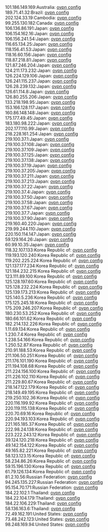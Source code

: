 101.186.149.169:Australia: [ovpn config](vpn/101_186_149_169.ovpn)  
189.71.41.32:Brazil: [ovpn config](vpn/189_71_41_32.ovpn)  
202.124.33.19:Cambodia: [ovpn config](vpn/202_124_33_19.ovpn)  
99.255.130.182:Canada: [ovpn config](vpn/99_255_130_182.ovpn)  
106.136.86.191:Japan: [ovpn config](vpn/106_136_86_191.ovpn)  
106.154.162.16:Japan: [ovpn config](vpn/106_154_162_16.ovpn)  
106.156.241.54:Japan: [ovpn config](vpn/106_156_241_54.ovpn)  
116.65.134.25:Japan: [ovpn config](vpn/116_65_134_25.ovpn)  
118.156.41.53:Japan: [ovpn config](vpn/118_156_41_53.ovpn)  
118.16.60.156:Japan: [ovpn config](vpn/118_16_60_156.ovpn)  
118.87.218.81:Japan: [ovpn config](vpn/118_87_218_81.ovpn)  
121.87.246.204:Japan: [ovpn config](vpn/121_87_246_204.ovpn)  
124.211.173.232:Japan: [ovpn config](vpn/124_211_173_232.ovpn)  
126.224.129.106:Japan: [ovpn config](vpn/126_224_129_106.ovpn)  
126.241.115.237:Japan: [ovpn config](vpn/126_241_115_237.ovpn)  
126.28.239.132:Japan: [ovpn config](vpn/126_28_239_132.ovpn)  
126.61.114.8:Japan: [ovpn config](vpn/126_61_114_8.ovpn)  
126.80.255.206:Japan: [ovpn config](vpn/126_80_255_206.ovpn)  
133.218.198.95:Japan: [ovpn config](vpn/133_218_198_95.ovpn)  
153.166.128.117:Japan: [ovpn config](vpn/153_166_128_117.ovpn)  
160.86.148.148:Japan: [ovpn config](vpn/160_86_148_148.ovpn)  
175.177.49.45:Japan: [ovpn config](vpn/175_177_49_45.ovpn)  
183.180.98.222:Japan: [ovpn config](vpn/183_180_98_222.ovpn)  
202.177.110.99:Japan: [ovpn config](vpn/202_177_110_99.ovpn)  
218.228.161.254:Japan: [ovpn config](vpn/218_228_161_254.ovpn)  
219.100.37.1:Japan: [ovpn config](vpn/219_100_37_1.ovpn)  
219.100.37.108:Japan: [ovpn config](vpn/219_100_37_108.ovpn)  
219.100.37.109:Japan: [ovpn config](vpn/219_100_37_109.ovpn)  
219.100.37.125:Japan: [ovpn config](vpn/219_100_37_125.ovpn)  
219.100.37.138:Japan: [ovpn config](vpn/219_100_37_138.ovpn)  
219.100.37.19:Japan: [ovpn config](vpn/219_100_37_19.ovpn)  
219.100.37.205:Japan: [ovpn config](vpn/219_100_37_205.ovpn)  
219.100.37.211:Japan: [ovpn config](vpn/219_100_37_211.ovpn)  
219.100.37.213:Japan: [ovpn config](vpn/219_100_37_213.ovpn)  
219.100.37.22:Japan: [ovpn config](vpn/219_100_37_22.ovpn)  
219.100.37.4:Japan: [ovpn config](vpn/219_100_37_4.ovpn)  
219.100.37.50:Japan: [ovpn config](vpn/219_100_37_50.ovpn)  
219.100.37.58:Japan: [ovpn config](vpn/219_100_37_58.ovpn)  
219.100.37.67:Japan: [ovpn config](vpn/219_100_37_67.ovpn)  
219.100.37.7:Japan: [ovpn config](vpn/219_100_37_7.ovpn)  
219.100.37.90:Japan: [ovpn config](vpn/219_100_37_90.ovpn)  
219.160.40.220:Japan: [ovpn config](vpn/219_160_40_220.ovpn)  
219.99.244.110:Japan: [ovpn config](vpn/219_99_244_110.ovpn)  
220.150.114.147:Japan: [ovpn config](vpn/220_150_114_147.ovpn)  
59.129.164.26:Japan: [ovpn config](vpn/59_129_164_26.ovpn)  
60.99.10.35:Japan: [ovpn config](vpn/60_99_10_35.ovpn)  
118.32.107.133:Korea Republic of: [ovpn config](vpn/118_32_107_133.ovpn)  
119.193.120.240:Korea Republic of: [ovpn config](vpn/119_193_120_240.ovpn)  
119.202.225.224:Korea Republic of: [ovpn config](vpn/119_202_225_224.ovpn)  
121.137.177.234:Korea Republic of: [ovpn config](vpn/121_137_177_234.ovpn)  
121.184.232.215:Korea Republic of: [ovpn config](vpn/121_184_232_215.ovpn)  
123.111.89.100:Korea Republic of: [ovpn config](vpn/123_111_89_100.ovpn)  
125.128.197.60:Korea Republic of: [ovpn config](vpn/125_128_197_60.ovpn)  
125.128.232.224:Korea Republic of: [ovpn config](vpn/125_128_232_224.ovpn)  
125.139.173.213:Korea Republic of: [ovpn config](vpn/125_139_173_213.ovpn)  
125.140.5.236:Korea Republic of: [ovpn config](vpn/125_140_5_236.ovpn)  
175.125.245.18:Korea Republic of: [ovpn config](vpn/175_125_245_18.ovpn)  
175.209.246.207:Korea Republic of: [ovpn config](vpn/175_209_246_207.ovpn)  
180.230.53.252:Korea Republic of: [ovpn config](vpn/180_230_53_252.ovpn)  
180.66.101.62:Korea Republic of: [ovpn config](vpn/180_66_101_62.ovpn)  
182.214.132.226:Korea Republic of: [ovpn config](vpn/182_214_132_226.ovpn)  
1.11.69.134:Korea Republic of: [ovpn config](vpn/1_11_69_134.ovpn)  
1.230.7.4:Korea Republic of: [ovpn config](vpn/1_230_7_4.ovpn)  
1.238.54.166:Korea Republic of: [ovpn config](vpn/1_238_54_166.ovpn)  
1.250.52.87:Korea Republic of: [ovpn config](vpn/1_250_52_87.ovpn)  
210.91.188.53:Korea Republic of: [ovpn config](vpn/210_91_188_53.ovpn)  
211.106.50.251:Korea Republic of: [ovpn config](vpn/211_106_50_251.ovpn)  
211.176.101.190:Korea Republic of: [ovpn config](vpn/211_176_101_190.ovpn)  
211.194.108.68:Korea Republic of: [ovpn config](vpn/211_194_108_68.ovpn)  
211.224.156.100:Korea Republic of: [ovpn config](vpn/211_224_156_100.ovpn)  
211.226.102.110:Korea Republic of: [ovpn config](vpn/211_226_102_110.ovpn)  
211.229.80.67:Korea Republic of: [ovpn config](vpn/211_229_80_67.ovpn)  
218.147.122.179:Korea Republic of: [ovpn config](vpn/218_147_122_179.ovpn)  
218.149.49.195:Korea Republic of: [ovpn config](vpn/218_149_49_195.ovpn)  
219.250.102.36:Korea Republic of: [ovpn config](vpn/219_250_102_36.ovpn)  
220.116.199.92:Korea Republic of: [ovpn config](vpn/220_116_199_92.ovpn)  
220.119.115.138:Korea Republic of: [ovpn config](vpn/220_119_115_138.ovpn)  
220.70.69.16:Korea Republic of: [ovpn config](vpn/220_70_69_16.ovpn)  
220.94.193.103:Korea Republic of: [ovpn config](vpn/220_94_193_103.ovpn)  
221.165.185.37:Korea Republic of: [ovpn config](vpn/221_165_185_37.ovpn)  
222.98.24.138:Korea Republic of: [ovpn config](vpn/222_98_24_138.ovpn)  
223.222.243.12:Korea Republic of: [ovpn config](vpn/223_222_243_12.ovpn)  
39.124.120.218:Korea Republic of: [ovpn config](vpn/39_124_120_218.ovpn)  
49.142.154.122:Korea Republic of: [ovpn config](vpn/49_142_154_122.ovpn)  
49.165.82.221:Korea Republic of: [ovpn config](vpn/49_165_82_221.ovpn)  
58.123.123.15:Korea Republic of: [ovpn config](vpn/58_123_123_15.ovpn)  
58.234.86.26:Korea Republic of: [ovpn config](vpn/58_234_86_26.ovpn)  
59.15.196.130:Korea Republic of: [ovpn config](vpn/59_15_196_130.ovpn)  
61.79.126.134:Korea Republic of: [ovpn config](vpn/61_79_126_134.ovpn)  
81.2.10.56:Russian Federation: [ovpn config](vpn/81_2_10_56.ovpn)  
94.245.135.227:Russian Federation: [ovpn config](vpn/94_245_135_227.ovpn)  
95.154.70.171:Russian Federation: [ovpn config](vpn/95_154_70_171.ovpn)  
184.22.102.1:Thailand: [ovpn config](vpn/184_22_102_1.ovpn)  
184.22.104.179:Thailand: [ovpn config](vpn/184_22_104_179.ovpn)  
184.22.106.229:Thailand: [ovpn config](vpn/184_22_106_229.ovpn)  
58.136.163.6:Thailand: [ovpn config](vpn/58_136_163_6.ovpn)  
72.49.162.191:United States: [ovpn config](vpn/72_49_162_191.ovpn)  
73.48.242.123:United States: [ovpn config](vpn/73_48_242_123.ovpn)  
98.248.169.94:United States: [ovpn config](vpn/98_248_169_94.ovpn)  
